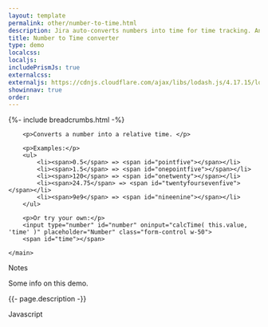 ```yaml
---
layout: template
permalink: other/number-to-time.html
description: Jira auto-converts numbers into time for time tracking. An example of this would be 1.5 converts to 1 hour and 30 minutes. I thought re-creating that would be a fun exercise, so here's what I came up with.
title: Number to Time converter
type: demo
localcss:
localjs:
includePrismJs: true
externalcss:
externaljs: https://cdnjs.cloudflare.com/ajax/libs/lodash.js/4.17.15/lodash.min.js
showinnav: true
order:
---
```


<style>
	.form-control {
		display: inline-block;
	}
</style>

{%- include breadcrumbs.html -%}

<div class="container d-flex flex-wrap body-wrapper">
	<main class="col-12 order-lg-2" role="main" aria-label="Main Content Area">

		<p>Converts a number into a relative time. </p>

		<p>Examples:</p>
		<ul>
			<li><span>0.5</span> => <span id="pointfive"></span></li>
			<li><span>1.5</span> => <span id="onepointfive"></span></li>
			<li><span>120</span> => <span id="onetwenty"></span></li>
			<li><span>24.75</span> => <span id="twentyfoursevenfive"></span></li>
			<li><span>9e9</span> => <span id="nineenine"></span></li>
		</ul>

		<p>Or try your own:</p>
		<input type="number" id="number" oninput="calcTime( this.value, 'time' )" placeholder="Number" class="form-control w-50">
		<span id="time"></span>

	</main>
</div>

<script id="prism-source">
	var calcTime;

    window.addEventListener( 'DOMContentLoaded', function() {
        ( function( $ ) {

			calcTime = function( input, target ) {
				input = _.toNumber( input );
				var timevalue = 0;

				if( _.isNumber( input ) && !_.isNaN( input ) ) {
					if( input < 1 ) {
						timevalue = ( input * 60 )  + ' minutes';
					} else {
						input = input.toString().split( '.' );

						if( input[0] < 60 ) {
							if( input[1] ) {
								input[1] = ( _.toNumber( '.' + input[1] ) * 60 );
								timevalue = input[0] + ' hours ' + _.round( input[1] ) + ' minutes';
							} else {
								timevalue = input[0] + ' minutes';
							}
						} else {
							if( input[1] ) {
								input[1] = ( _.toNumber( '.' + input[1] ) * 60 );
								timevalue = input[0] + ' hours ' + _.round( input[1] ) + ' minutes';
							} else {
								timevalue = ( input[0] / 60 );
								timevalue = _.round( timevalue, 2 ) + ' hours';
							}
						}
					}
				}

				document.getElementById( target ).innerText = timevalue;
			}

			calcTime( 0.5, 'pointfive' );
			calcTime( 1.5, 'onepointfive' );
			calcTime( 120, 'onetwenty' );
			calcTime( 24.75, 'twentyfoursevenfive' );
			calcTime( 9e9, 'nineenine' );

        } )( jQuery );
    } );
</script>


<div aria-multiselectable="true" class="accordion indicator-plus accordion-white mb-3 mt-3" id="accordion-4" role="tabpanel">
	<div class="card">
		<div aria-expanded="false" class="card-header collapsed" data-target="#accordion-4-collapse-3" data-toggle="collapse" id="accordion-4-card-3" role="tab">
			<a class="card-title" data-controls="accordion-4-collapse-3">Notes</a>
		</div>
		<div aria-labelledby="accordion-4-card-3" class="collapse show" id="accordion-4-collapse-3" role="tabpanel">
			<div class="card-body">
				<p>Some info on this demo.</p>
				<p>{{- page.description -}}</p>
			</div>
		</div>
	</div>
	<div class="card">
		<div aria-expanded="false" class="card-header collapsed" data-target="#accordion-4-collapse-2" data-toggle="collapse" id="accordion-4-card-2" role="tab">
			<a class="card-title" data-controls="accordion-4-collapse-2">Javascript</a>
		</div>
		<div aria-labelledby="accordion-4-card-2" class="collapse" id="accordion-4-collapse-2" role="tabpanel">
			<div class="card-body">
				<div class="row">
					<div class="col">
						<pre id="script-output"></pre>
					</div>
				</div>
			</div>
		</div>
	</div>
</div>
